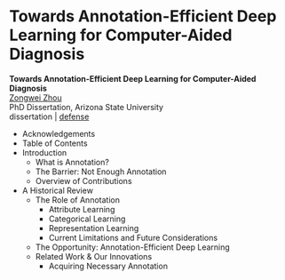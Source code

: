 # Towards Annotation-Efficient Deep Learning for Computer-Aided Diagnosis


<b>Towards Annotation-Efficient Deep Learning for Computer-Aided Diagnosis</b> <br/>
[Zongwei Zhou](https://www.zongweiz.com/) <br/>
PhD Dissertation, Arizona State University <br/>
dissertation | [defense](https://youtu.be/EQcpRikJqM0)

- Acknowledgements
- Table of Contents
- Introduction
	* What is Annotation?
	* The Barrier: Not Enough Annotation
	* Overview of Contributions
- A Historical Review
	* The Role of Annotation
    	+ Attribute Learning
    	+ Categorical Learning
    	+ Representation Learning
    	+ Current Limitations and Future Considerations
	* The Opportunity: Annotation-Efficient Deep Learning
	* Related Work & Our Innovations
		+ Acquiring Necessary Annotation

